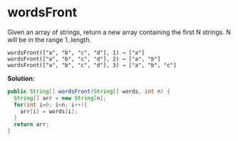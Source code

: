 # wordsFront

Given an array of strings, return a new array containing the first N strings. N will be in the range 1..length.

```
wordsFront(["a", "b", "c", "d"], 1) → ["a"]
wordsFront(["a", "b", "c", "d"], 2) → ["a", "b"]
wordsFront(["a", "b", "c", "d"], 3) → ["a", "b", "c"]
```

**Solution:**

```java
public String[] wordsFront(String[] words, int n) {
  String[] arr = new String[n];
  for(int i=0; i<n; i++){
    arr[i] = words[i];
  }
  return arr;
}
```